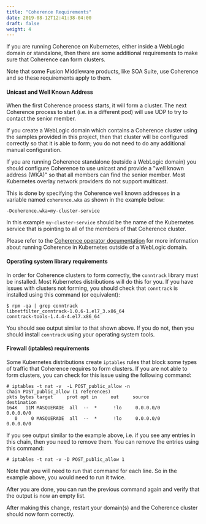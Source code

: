 ```yaml
---
title: "Coherence Requirements"
date: 2019-08-12T12:41:38-04:00
draft: false
weight: 4
---
```


If you are running Coherence on Kubernetes, either inside a WebLogic domain
or standalone, then there are some additional requirements to make sure
that Coherence can form clusters. 

Note that some Fusion Middleware products, like SOA Suite, use Coherence
and so these requirements apply to them.

#### Unicast and Well Known Address 
When the first Coherence process starts, it will form a cluster.  The next
Coherence process to start (i.e. in a different pod) will use UDP to try
to contact the senior member.  

If you create a WebLogic domain which contains a Coherence cluster
using the samples provided in this project, then that cluster will
be configured correctly so that it is able to form; 
you do not need to do any additional manual configuration.

If you are running Coherence standalone (outside a 
WebLogic domain) you should configure Coherence to use unicast and 
provide a "well known address (WKA)" so that all members can find the senior
member.  Most Kubernetes overlay network providers do not
support multicast.  

This is done by specifying the Coherence well known addresses in a variable named
`coherence.wka` as shown in the example below:

```
-Dcoherence.wka=my-cluster-service
```

In this example `my-cluster-service` should be the name of the Kubernetes 
service that is pointing to all of the members of that Coherence cluster.

Please refer to the [Coherence operator documentation](https://oracle.github.io/coherence-operator/)
for more information about running Coherence in Kubernetes outside of 
a WebLogic domain.

#### Operating system library requirements

In order for Coherence clusters to form correctly, the `conntrack` library
must be installed.  Most Kubernetes distributions will do this for you.
If you have issues with clusters not forming, you should check that 
`conntrack` is installed using this command (or equivalent):

```
$ rpm -qa | grep conntrack
libnetfilter_conntrack-1.0.6-1.el7_3.x86_64
conntrack-tools-1.4.4-4.el7.x86_64
```

You should see output similar to that shown above.  If you do not, then you
should install `conntrack` using your operating system tools.

#### Firewall (iptables) requirements

Some Kubernetes distributions create `iptables` rules that block some
types of traffic that Coherence requires to form clusters.  If you are
not able to form clusters, you can check for this issue using the
following command:

```
# iptables -t nat -v  -L POST_public_allow -n
Chain POST_public_allow (1 references)
pkts bytes target     prot opt in     out     source               destination
164K   11M MASQUERADE  all  --  *      !lo     0.0.0.0/0            0.0.0.0/0
   0     0 MASQUERADE  all  --  *      !lo     0.0.0.0/0            0.0.0.0/0
```

If you see output similar to the example above, i.e. if you see any entries 
in this chain, then you need to remove them.  You can remove the entries
using this command:

```
# iptables -t nat -v -D POST_public_allow 1
```

Note that you will need to run that command for each line. So in the example
above, you would need to run it twice. 

After you are done, you can run the previous command again and verify that
the output is now an empty list.

After making this change, restart your domain(s) and the Coherence cluster
should now form correctly. 



